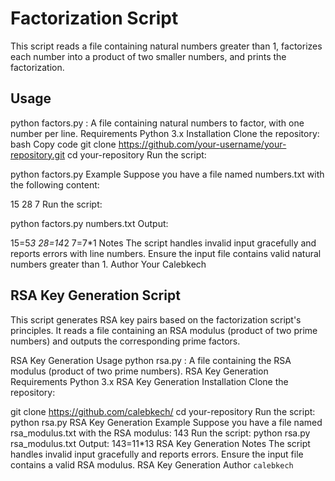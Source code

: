 # Factorization Script

This script reads a file containing natural numbers greater than 1, factorizes each number into a product of two smaller numbers, and prints the factorization.

## Usage

python factors.py <file>
<file>: A file containing natural numbers to factor, with one number per line.
Requirements
Python 3.x
Installation
Clone the repository:
bash
Copy code
git clone https://github.com/your-username/your-repository.git
cd your-repository
Run the script:

python factors.py <file>
Example
Suppose you have a file named numbers.txt with the following content:

15
28
7
Run the script:

python factors.py numbers.txt
Output:

15=5*3
28=14*2
7=7*1
Notes
The script handles invalid input gracefully and reports errors with line numbers.
Ensure the input file contains valid natural numbers greater than 1.
Author
Your Calebkech

## RSA Key Generation Script

This script generates RSA key pairs based on the factorization script's principles. It reads a file containing an RSA modulus (product of two prime numbers) and outputs the corresponding prime factors.

RSA Key Generation Usage
python rsa.py <file>
<file>: A file containing the RSA modulus (product of two prime numbers).
RSA Key Generation Requirements
Python 3.x
RSA Key Generation Installation
Clone the repository:

git clone https://github.com/calebkech/
cd your-repository
Run the script:
python rsa.py <file>
RSA Key Generation Example
Suppose you have a file named rsa_modulus.txt with the RSA modulus:
143
Run the script:
python rsa.py rsa_modulus.txt
Output:
143=11*13
RSA Key Generation Notes
The script handles invalid input gracefully and reports errors.
Ensure the input file contains a valid RSA modulus.
RSA Key Generation Author
<code>calebkech<code>
